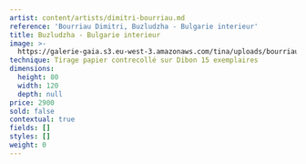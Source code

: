 ```yaml
---
artist: content/artists/dimitri-bourriau.md
reference: 'Bourriau Dimitri, Buzludzha - Bulgarie interieur'
title: Buzludzha - Bulgarie interieur
image: >-
  https://galerie-gaia.s3.eu-west-3.amazonaws.com/tina/uploads/bourriau-dimitri/buzludzha-bulgarie-interieur.jpg
technique: Tirage papier contrecollé sur Dibon 15 exemplaires
dimensions:
  height: 80
  width: 120
  depth: null
price: 2900
sold: false
contextual: true
fields: []
styles: []
weight: 0
---
```


